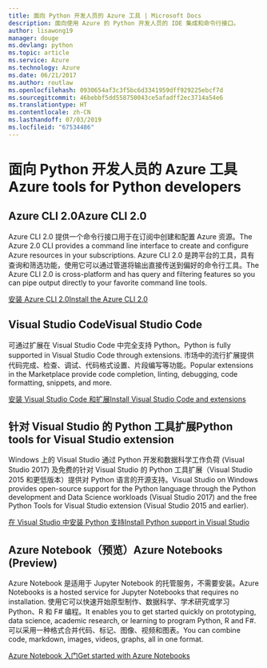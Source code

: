 ```yaml
---
title: 面向 Python 开发人员的 Azure 工具 | Microsoft Docs
description: 面向使用 Azure 的 Python 开发人员的 IDE 集成和命令行接口。
author: lisawong19
manager: douge
ms.devlang: python
ms.topic: article
ms.service: Azure
ms.technology: Azure
ms.date: 06/21/2017
ms.author: routlaw
ms.openlocfilehash: 0930654af3c3f5bc6d3341959dff929225ebcf7d
ms.sourcegitcommit: 46bebbf5dd558750043ce5afadff2ec3714a54e6
ms.translationtype: HT
ms.contentlocale: zh-CN
ms.lasthandoff: 07/03/2019
ms.locfileid: "67534486"
---
```

# <a name="azure-tools-for-python-developers"></a><span data-ttu-id="8fb0c-103">面向 Python 开发人员的 Azure 工具</span><span class="sxs-lookup"><span data-stu-id="8fb0c-103">Azure tools for Python developers</span></span>

## <a name="azure-cli-20"></a><span data-ttu-id="8fb0c-104">Azure CLI 2.0</span><span class="sxs-lookup"><span data-stu-id="8fb0c-104">Azure CLI 2.0</span></span>

<span data-ttu-id="8fb0c-105">Azure CLI 2.0 提供一个命令行接口用于在订阅中创建和配置 Azure 资源。</span><span class="sxs-lookup"><span data-stu-id="8fb0c-105">The Azure 2.0 CLI provides a command line interface to create and configure Azure resources in your subscriptions.</span></span> <span data-ttu-id="8fb0c-106">Azure CLI 2.0 是跨平台的工具，具有查询和筛选功能，使用它可以通过管道将输出直接传送到偏好的命令行工具。</span><span class="sxs-lookup"><span data-stu-id="8fb0c-106">The Azure CLI 2.0 is cross-platform and has query and filtering features so you can pipe output directly to your favorite command line tools.</span></span> 

[<span data-ttu-id="8fb0c-107">安装 Azure CLI 2.0</span><span class="sxs-lookup"><span data-stu-id="8fb0c-107">Install the Azure CLI 2.0</span></span>](https://docs.microsoft.com/cli/azure/install-azure-cli)

## <a name="visual-studio-code"></a><span data-ttu-id="8fb0c-108">Visual Studio Code</span><span class="sxs-lookup"><span data-stu-id="8fb0c-108">Visual Studio Code</span></span>
<span data-ttu-id="8fb0c-109">可通过扩展在 Visual Studio Code 中完全支持 Python。</span><span class="sxs-lookup"><span data-stu-id="8fb0c-109">Python is fully supported in Visual Studio Code through extensions.</span></span> <span data-ttu-id="8fb0c-110">市场中的流行扩展提供代码完成、检查、调试、代码格式设置、片段编写等功能。</span><span class="sxs-lookup"><span data-stu-id="8fb0c-110">Popular extensions in the Marketplace provide code completion, linting, debugging, code formatting, snippets, and more.</span></span>

[<span data-ttu-id="8fb0c-111">安装 Visual Studio Code 和扩展</span><span class="sxs-lookup"><span data-stu-id="8fb0c-111">Install Visual Studio Code and extensions</span></span>](https://code.visualstudio.com/docs/languages/python)

## <a name="python-tools-for-visual-studio-extension"></a><span data-ttu-id="8fb0c-112">针对 Visual Studio 的 Python 工具扩展</span><span class="sxs-lookup"><span data-stu-id="8fb0c-112">Python tools for Visual Studio extension</span></span>
<span data-ttu-id="8fb0c-113">Windows 上的 Visual Studio 通过 Python 开发和数据科学工作负荷 (Visual Studio 2017) 及免费的针对 Visual Studio 的 Python 工具扩展（Visual Studio 2015 和更低版本）提供对 Python 语言的开源支持。</span><span class="sxs-lookup"><span data-stu-id="8fb0c-113">Visual Studio on Windows provides open-source support for the Python language through the Python development and Data Science workloads (Visual Studio 2017) and the free Python Tools for Visual Studio extension (Visual Studio 2015 and earlier).</span></span> 

[<span data-ttu-id="8fb0c-114">在 Visual Studio 中安装 Python 支持</span><span class="sxs-lookup"><span data-stu-id="8fb0c-114">Install Python support in Visual Studio</span></span>](https://docs.microsoft.com/visualstudio/python/installation)

## <a name="azure-notebooks-preview"></a><span data-ttu-id="8fb0c-115">Azure Notebook（预览）</span><span class="sxs-lookup"><span data-stu-id="8fb0c-115">Azure Notebooks (Preview)</span></span>
<span data-ttu-id="8fb0c-116">Azure Notebook 是适用于 Jupyter Notebook 的托管服务，不需要安装。</span><span class="sxs-lookup"><span data-stu-id="8fb0c-116">Azure Notebooks is a hosted service for Jupyter Notebooks that requires no installation.</span></span> <span data-ttu-id="8fb0c-117">使用它可以快速开始原型制作、数据科学、学术研究或学习 Python、R 和 F# 编程。</span><span class="sxs-lookup"><span data-stu-id="8fb0c-117">It enables you to get started quickly on prototyping, data science, academic research, or learning to program Python, R and F#.</span></span> <span data-ttu-id="8fb0c-118">可以采用一种格式合并代码、标记、图像、视频和图表。</span><span class="sxs-lookup"><span data-stu-id="8fb0c-118">You can combine code, markdown, images, videos, graphs, all in one format.</span></span>

[<span data-ttu-id="8fb0c-119">Azure Notebook 入门</span><span class="sxs-lookup"><span data-stu-id="8fb0c-119">Get started with Azure Notebooks</span></span>](https://notebooks.azure.com/)
